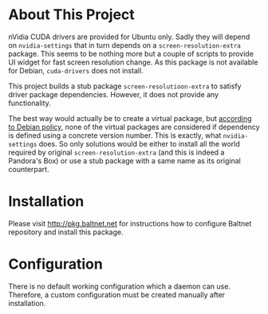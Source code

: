 # About This Project
nVidia CUDA drivers are provided for Ubuntu only. Sadly they will depend on `nvidia-settings` that in turn depends on a `screen-resolution-extra` package. This seems to be nothing more but a couple of scripts to provide UI widget for fast screen resolution change. As this package is not available for Debian, `cuda-drivers` does not install.

This project builds a stub package `screen-resolutioon-extra` to satisfy driver package dependencies. However, it does not provide any functionality.

The best way would actually be to create a virtual package, but [according to Debian policy](https://www.debian.org/doc/debian-policy/#virtual-packages-provides), none of the virtual packages are considered if dependency is defined using a concrete version number. This is exactly, what `nvidia-settings` does. So only solutions would be either to install all the world required by original `screen-resolution-extra` (and this is indeed a Pandora's Box) or use a stub package with a same name as its original counterpart.

# Installation
Please visit http://pkg.baltnet.net for instructions how to configure Baltnet repository and install this package.

# Configuration
There is no default working configuration which a daemon can use. Therefore, a custom configuration must be created manually after installation.
